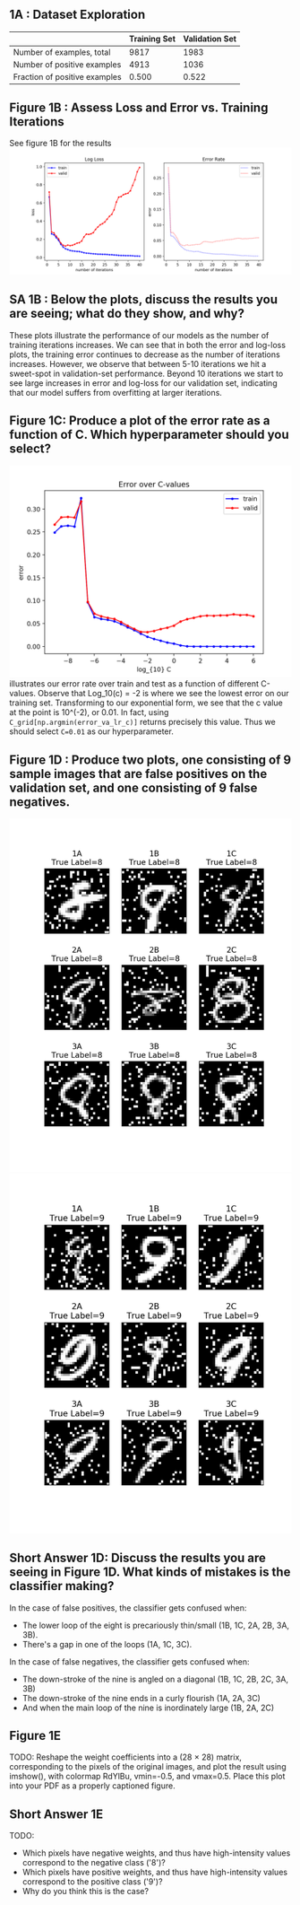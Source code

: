 ## 1A : Dataset Exploration

|                               | Training Set | Validation Set |
| ----------------------------- | ------------ | -------------- |
| Number of examples, total     | 9817         | 1983           |
| Number of positive examples   | 4913         | 1036           |
| Fraction of positive examples | 0.500        | 0.522          |

## Figure 1B : Assess Loss and Error vs. Training Iterations

See figure 1B for the results
![Two charts plotting loss and error as a function of the number of training iterations used in fitting the model to the training data/labels](./images/1B_loss_error.png)

## SA 1B : Below the plots, discuss the results you are seeing; what do they show, and why?

These plots illustrate the performance of our models as the number of training iterations increases. We can see that in both the error and log-loss plots, the training error continues to decrease as the number of iterations increases. However, we observe that between 5-10 iterations we hit a sweet-spot in validation-set performance. Beyond 10 iterations we start to see large increases in error and log-loss for our validation set, indicating that our model suffers from overfitting at larger iterations.

## Figure 1C: Produce a plot of the error rate as a function of C. Which hyperparameter should you select?

![1C_error_cvalues.png](./images/1C_error_cvalues.png) illustrates our error rate over train and test as a function of different C-values. Observe that Log_10(c) = -2 is where we see the lowest error on our training set. Transforming to our exponential form, we see that the c value at the point is 10^(-2), or 0.01. In fact, using `C_grid[np.argmin(error_va_lr_c)]` returns precisely this value. Thus we should select `C=0.01` as our hyperparameter.

## Figure 1D : Produce two plots, one consisting of 9 sample images that are false positives on the validation set, and one consisting of 9 false negatives.

![1D_false_positive.png](./images/1D_false_positive.png)
![1D_false_negative.png](./images/1D_false_negative.png)

## Short Answer 1D: Discuss the results you are seeing in Figure 1D. What kinds of mistakes is the classifier making?

In the case of false positives, the classifier gets confused when:

- The lower loop of the eight is precariously thin/small (1B, 1C, 2A, 2B, 3A, 3B).
- There's a gap in one of the loops (1A, 1C, 3C).

In the case of false negatives, the classifier gets confused when:

- The down-stroke of the nine is angled on a diagonal (1B, 1C, 2B, 2C, 3A, 3B)
- The down-stroke of the nine ends in a curly flourish (1A, 2A, 3C)
- And when the main loop of the nine is inordinately large (1B, 2A, 2C)

## Figure 1E

TODO: Reshape the weight coefficients into a (28 × 28) matrix, corresponding to the pixels of the original images, and plot the result using imshow(), with colormap RdYlBu, vmin=-0.5, and vmax=0.5. Place this plot into your PDF as a properly captioned figure.

## Short Answer 1E

TODO:

- Which pixels have negative weights, and thus have high-intensity values correspond to the negative class ('8')?
- Which pixels have positive weights, and thus have high-intensity values correspond to the positive class ('9')?
- Why do you think this is the case?
